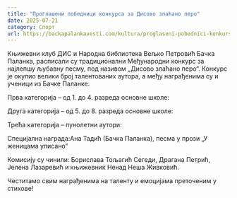```yaml
---
title: "Проглашени победници конкурса за Дисово злаћано перо"
date: 2025-07-21
category: Спорт
url: https://backapalankavesti.com/kultura/proglaseni-pobednici-konkursa-za-disovo-zlacano-pero/
---
```


Књижевни клуб ДИС и Народна библиотека Вељко Петровић Бачка Паланка, расписали су традиционални Међународни конкурс за најлепшу љубавну песму, под називом „Дисово злаћано перо“. Конкурс је окупио велики број талентованих аутора, а међу награђенима су и ученици из Бачке Паланке.

Прва категорија – од 1. до 4. разреда основне школе:

Друга категорија – од 5. до 8. разреда основне школе:

Трећа категорија – пунолетни аутори:

Специјална награда:Ана Тадић (Бачка Паланка), песма у прози „У женицама уписано“

Комисију су чинили: Борислава Тољагић Сегеди, Драгана Петрић, Јелена Лазаревић и књижевник Ненад Неша Живковић.

Честитамо свим награђенима на таленту и емоцијама преточеним у стихове!
